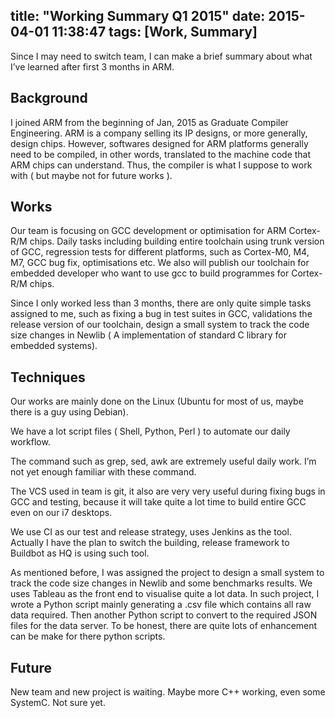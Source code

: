 title: "Working Summary Q1 2015"
date: 2015-04-01 11:38:47
tags: [Work, Summary]
---

Since I may need to switch team, I can make a brief summary about what I’ve learned after first 3 months in ARM.

## Background

I joined ARM from the beginning of Jan, 2015 as Graduate Compiler Engineering. ARM is a company selling its IP designs, or more generally, design chips. However, softwares designed for ARM platforms generally need to be compiled, in other words, translated to the machine code that ARM chips can understand. Thus, the compiler is what I suppose to work with ( but maybe not for future works ).

## Works
Our team is focusing on GCC development or optimisation for ARM Cortex-R/M chips. Daily tasks including building entire toolchain using trunk version of GCC, regression tests for different platforms, such as Cortex-M0, M4, M7, GCC bug fix, optimisations etc. We also will publish our toolchain for embedded developer who want to use gcc to build programmes for Cortex-R/M chips.

Since I only worked less than 3 months, there are only quite simple tasks assigned to me, such as fixing a bug in test suites in GCC, validations the release version of our toolchain, design a small system to track the code size changes in Newlib ( A implementation of standard C library for embedded systems).

## Techniques
Our works are mainly done on the Linux (Ubuntu for most of us, maybe there is a guy using Debian).

We have a lot script files ( Shell, Python, Perl ) to automate our daily workflow.

The command such as grep, sed, awk are extremely useful daily work. I’m not yet enough familiar with these command.

The VCS used in team is git, it also are very very useful during fixing bugs in GCC and testing, because it will take quite a lot time to build entire GCC even on our i7 desktops.

We use CI as our test and release strategy, uses Jenkins as the tool. Actually I have the plan to switch the building, release framework to Buildbot as HQ is using such tool.

As mentioned before, I was assigned the project to design a small system to track the code size changes in Newlib and some benchmarks results. We uses Tableau as the front end to visualise quite a lot data. In such project, I wrote a Python script mainly generating a .csv file which contains all raw data required. Then another Python script to convert to the required JSON files for the data server. To be honest, there are quite lots of enhancement can be make for there python scripts.

## Future
New team and new project is waiting. Maybe more C++ working, even some SystemC. Not sure yet.




